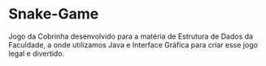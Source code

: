 # Snake-Game
Jogo da Cobrinha desenvolvido para a matéria de Estrutura de Dados da Faculdade, a onde utilizamos Java e Interface Gráfica para  criar esse jogo legal e divertido. 

